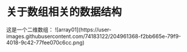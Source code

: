 <h1>关于数组相关的数据结构</h1>
这是一个二维数组：
![array01](https://user-images.githubusercontent.com/74183122/204961368-f2bb665e-79f9-4018-9c42-77fee070c6cc.png)

